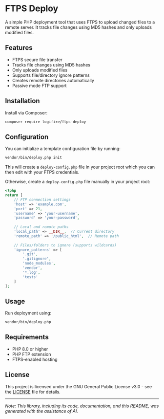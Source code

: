 # FTPS Deploy

A simple PHP deployment tool that uses FTPS to upload changed files to a remote server. It tracks file changes using MD5 hashes and only uploads modified files.

## Features

- FTPS secure file transfer
- Tracks file changes using MD5 hashes
- Only uploads modified files
- Supports file/directory ignore patterns
- Creates remote directories automatically
- Passive mode FTP support

## Installation

Install via Composer:

```bash
composer require logifire/ftps-deploy
```

## Configuration

You can initialize a template configuration file by running:

```bash
vendor/bin/deploy.php init
```

This will create a `deploy-config.php` file in your project root which you can then edit with your FTPS credentials.

Otherwise, create a `deploy-config.php` file manually in your project root:

```php
<?php
return [
    // FTP connection settings
    'host' => 'example.com',
    'port' => 21,
    'username' => 'your-username',
    'password' => 'your-password',
    
    // Local and remote paths
    'local_path' => __DIR__,  // Current directory
    'remote_path' => '/public_html',  // Remote path
    
    // Files/folders to ignore (supports wildcards)
    'ignore_patterns' => [
        '.git',
        '.gitignore',
        'node_modules',
        'vendor',
        '*.log',
        'tests'
    ]
];
```

## Usage

Run deployment using:

```bash
vendor/bin/deploy.php
```

## Requirements

- PHP 8.0 or higher
- PHP FTP extension
- FTPS-enabled hosting

## License

This project is licensed under the GNU General Public License v3.0 - see the [LICENSE](LICENSE) file for details.

---
*Note: This library, including its code, documentation, and this README, was generated with the assistance of AI.*